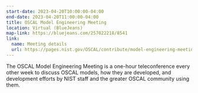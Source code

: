 ```yaml
---
start-date: 2023-04-20T10:00:00-04:00
end-date: 2023-04-20T11:00:00-04:00
title: OSCAL Model Engineering Meeting
location: Virtual (BlueJeans)
map-link: https://bluejeans.com/257022218/8541
link:
  name: Meeting details
  url: https://pages.nist.gov/OSCAL/contribute/model-engineering-meeting/
---
```


The OSCAL Model Engineering Meeting is a one-hour teleconference every other
week to discuss OSCAL models, how they are developed, and development efforts
by NIST staff and the greater OSCAL community using them.
